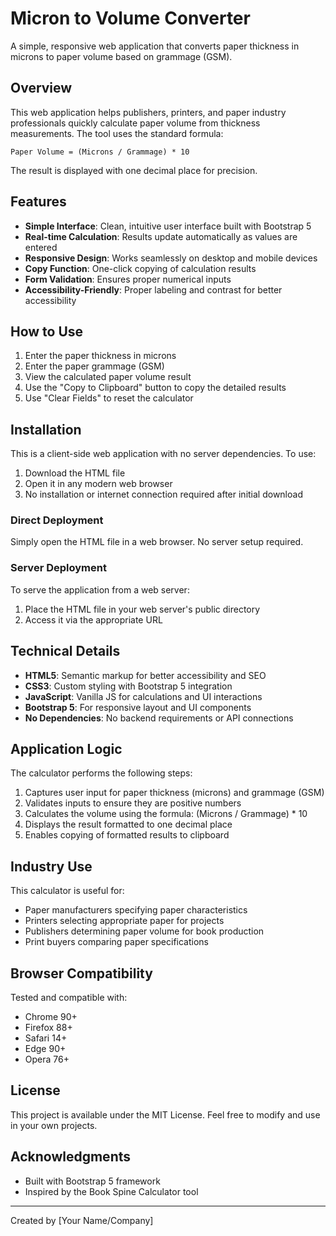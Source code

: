 # Micron to Volume Converter

A simple, responsive web application that converts paper thickness in microns to paper volume based on grammage (GSM).

## Overview

This web application helps publishers, printers, and paper industry professionals quickly calculate paper volume from thickness measurements. The tool uses the standard formula:

```
Paper Volume = (Microns / Grammage) * 10
```

The result is displayed with one decimal place for precision.

## Features

- **Simple Interface**: Clean, intuitive user interface built with Bootstrap 5
- **Real-time Calculation**: Results update automatically as values are entered
- **Responsive Design**: Works seamlessly on desktop and mobile devices
- **Copy Function**: One-click copying of calculation results
- **Form Validation**: Ensures proper numerical inputs
- **Accessibility-Friendly**: Proper labeling and contrast for better accessibility

## How to Use

1. Enter the paper thickness in microns
2. Enter the paper grammage (GSM)
3. View the calculated paper volume result
4. Use the "Copy to Clipboard" button to copy the detailed results
5. Use "Clear Fields" to reset the calculator

## Installation

This is a client-side web application with no server dependencies. To use:

1. Download the HTML file
2. Open it in any modern web browser
3. No installation or internet connection required after initial download

### Direct Deployment

Simply open the HTML file in a web browser. No server setup required.

### Server Deployment

To serve the application from a web server:

1. Place the HTML file in your web server's public directory
2. Access it via the appropriate URL

## Technical Details

- **HTML5**: Semantic markup for better accessibility and SEO
- **CSS3**: Custom styling with Bootstrap 5 integration
- **JavaScript**: Vanilla JS for calculations and UI interactions
- **Bootstrap 5**: For responsive layout and UI components
- **No Dependencies**: No backend requirements or API connections

## Application Logic

The calculator performs the following steps:

1. Captures user input for paper thickness (microns) and grammage (GSM)
2. Validates inputs to ensure they are positive numbers
3. Calculates the volume using the formula: (Microns / Grammage) * 10
4. Displays the result formatted to one decimal place
5. Enables copying of formatted results to clipboard

## Industry Use

This calculator is useful for:

- Paper manufacturers specifying paper characteristics
- Printers selecting appropriate paper for projects
- Publishers determining paper volume for book production
- Print buyers comparing paper specifications

## Browser Compatibility

Tested and compatible with:
- Chrome 90+
- Firefox 88+
- Safari 14+
- Edge 90+
- Opera 76+

## License

This project is available under the MIT License. Feel free to modify and use in your own projects.

## Acknowledgments

- Built with Bootstrap 5 framework
- Inspired by the Book Spine Calculator tool

---

Created by [Your Name/Company]